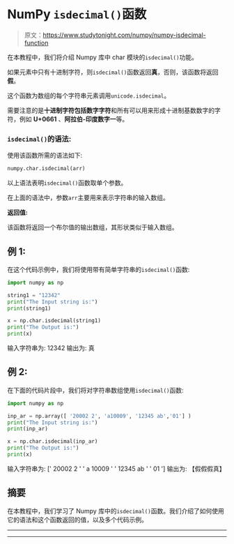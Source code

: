 # NumPy `isdecimal()`函数

> 原文：<https://www.studytonight.com/numpy/numpy-isdecimal-function>

在本教程中，我们将介绍 Numpy 库中 char 模块的`isdecimal()`功能。

如果元素中只有十进制字符，则`isdecimal()`函数返回**真**，否则，该函数将返回**假**。

这个函数为数组的每个字符串元素调用`unicode.isdecimal`。

需要注意的是**十进制字符包括数字字符**和所有可以用来形成十进制基数数字的字符，例如 **U+0661** 、**阿拉伯-印度数字一**等。

### `isdecimal()`的语法:

使用该函数所需的语法如下:

```py
numpy.char.isdecimal(arr)
```

以上语法表明`isdecimal()`函数取单个参数。

在上面的语法中，参数`arr`主要用来表示字符串的输入数组。

**返回值:**

该函数将返回一个布尔值的输出数组，其形状类似于输入数组。

## 例 1:

在这个代码示例中，我们将使用带有简单字符串的`isdecimal()`函数:

```py
import numpy as np

string1 = "12342"
print("The Input string is:")
print(string1)

x = np.char.isdecimal(string1)
print("The Output is:")
print(x)
```

输入字符串为:
12342
输出为:
真

## 例 2:

在下面的代码片段中，我们将对字符串数组使用`isdecimal()`函数:

```py
import numpy as np

inp_ar = np.array([ '20002 2', 'a10009', '12345 ab','01'] )
print("The Input string is:")
print(inp_ar)

x = np.char.isdecimal(inp_ar)
print("The Output is:")
print(x)
```

输入字符串为:
[' 20002 2 ' ' a 10009 ' ' 12345 ab ' ' 01 ']
输出为:
【假假假真】

## 摘要

在本教程中，我们学习了 Numpy 库中的`isdecimal()`函数。我们介绍了如何使用它的语法和这个函数返回的值，以及多个代码示例。

* * *

* * *